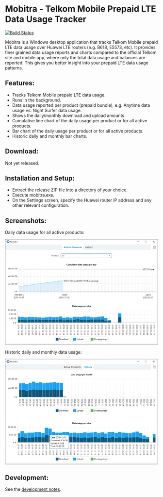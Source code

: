 Mobitra - Telkom Mobile Prepaid LTE Data Usage Tracker
======================================================
[![Build Status](https://dev.azure.com/mpaulse/mobitra/_apis/build/status/mpaulse.mobitra?branchName=master)](https://dev.azure.com/mpaulse/mobitra/_build/latest?definitionId=1&branchName=master)

Mobitra is a Windows desktop application that tracks Telkom Mobile prepaid LTE data usage
over Huawei LTE routers (e.g. B618, E5573, etc). It provides finer grained data usage
reports and charts compared to the official Telkom site and mobile app, where only the total
data usage and balances are reported. This gives you better insight into your prepaid LTE data
usage patterns.

## Features:

- Tracks Telkom Mobile prepaid LTE data usage.
- Runs in the background.
- Data usage reported per product (prepaid bundle), e.g. Anytime data usage vs. Night
  Surfer data usage.
- Shows the daily/monthly download and upload amounts.
- Cumulative line chart of the daily usage per product or for all active products.
- Bar chart of the daily usage per product or for all active products.
- Historic daily and monthly bar charts.

## Download:

Not yet released.

## Installation and Setup:

- Extract the release ZIP file into a directory of your choice.
- Execute mobitra.exe.
- On the Settings screen, specify the Huawei router IP address and any other
  relevant configuration.

## Screenshots:

Daily data usage for all active products:

![Active products screenshot](doc/ScreenshotActiveProducts.png)

Historic daily and monthly data usage:

![History data usage screenshot](doc/ScreenshotHistory.png)

## Development:

See the [development notes](doc/develop.md).
